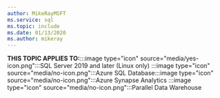 ```yaml
---
author: MikeRayMSFT
ms.service: sql
ms.topic: include
ms.date: 01/13/2020
ms.author: mikeray
---
```


<Token>**THIS TOPIC APPLIES TO:**:::image type="icon" source="media/yes-icon.png":::SQL Server 2019 and later (Linux only) :::image type="icon" source="media/no-icon.png":::Azure SQL Database:::image type="icon" source="media/no-icon.png":::Azure Synapse Analytics :::image type="icon" source="media/no-icon.png":::Parallel Data Warehouse </Token>

